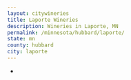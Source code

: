 ```yaml
---
layout: citywineries
title: Laporte Wineries
description: Wineries in Laporte, MN
permalink: /minnesota/hubbard/laporte/
state: mn
county: hubbard
city: laporte
---
```

-
